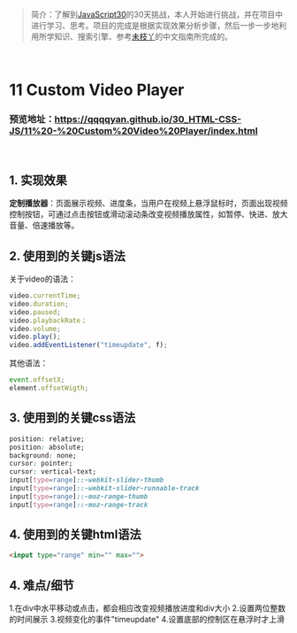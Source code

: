 <br/>

>简介：了解到[JavaScript30](https://javascript30.com)的30天挑战，本人开始进行挑战，并在项目中进行学习、思考。项目的完成是根据实现效果分析步骤，然后一步一步地利用所学知识、搜索引擎、参考[未枝丫](https://github.com/soyaine)的中文指南所完成的。

<br/>

# 11 Custom Video Player
### 预览地址：https://qqqqyan.github.io/30_HTML-CSS-JS/11%20-%20Custom%20Video%20Player/index.html
<br/>

## 1. 实现效果
**定制播放器**：页面展示视频、进度条，当用户在视频上悬浮鼠标时，页面出现视频控制按钮，可通过点击按钮或滑动滚动条改变视频播放属性，如暂停、快进、放大音量、倍速播放等。

## 2. 使用到的关键js语法
关于video的语法：
```javascript
video.currentTime;
video.duration;
video.paused;
video.playbackRate；
video.volume;
video.play();
video.addEventListener("timeupdate", f);
```
其他语法：
```javascript
event.offsetX;
element.offsetWigth;
```

## 3. 使用到的关键css语法
```css
position: relative;
position: absolute;
background: none;
cursor: pointer;
cursor: vertical-text;
input[type=range]::-webkit-slider-thumb
input[type=range]::-webkit-slider-runnable-track
input[type=range]::-moz-range-thumb
input[type=range]::-moz-range-track 
```

## 4. 使用到的关键html语法
```html
<input type="range" min="" max="">
```

## 4. 难点/细节
1.在div中水平移动或点击，都会相应改变视频播放进度和div大小
2.设置两位整数的时间展示
3.视频变化的事件"timeupdate"
4.设置底部的控制区在悬浮时才上滑
